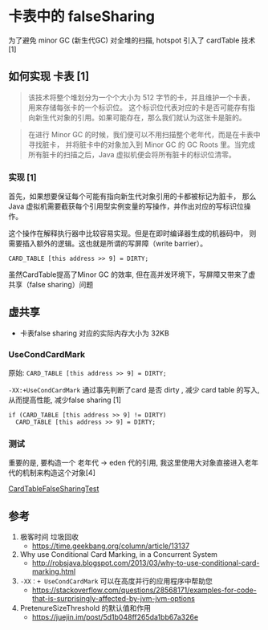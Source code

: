 # 卡表中的 falseSharing

为了避免 minor GC (新生代GC) 对全堆的扫描, hotspot 引入了 cardTable 技术 [1]

## 如何实现 卡表 [1]

> 该技术将整个堆划分为一个个大小为 512 字节的卡，并且维护一个卡表，用来存储每张卡的一个标识位。
> 这个标识位代表对应的卡是否可能存有指向新生代对象的引用。如果可能存在，那么我们就认为这张卡是脏的。

> 在进行 Minor GC 的时候，我们便可以不用扫描整个老年代，而是在卡表中寻找脏卡，
> 并将脏卡中的对象加入到 Minor GC 的 GC Roots 里。当完成所有脏卡的扫描之后，Java 虚拟机便会将所有脏卡的标识位清零。

### 实现 [1]

首先，如果想要保证每个可能有指向新生代对象引用的卡都被标记为脏卡，
那么 Java 虚拟机需要截获每个引用型实例变量的写操作，并作出对应的写标识位操作。

这个操作在解释执行器中比较容易实现。但是在即时编译器生成的机器码中，
则需要插入额外的逻辑。这也就是所谓的写屏障（write barrier）。

```
CARD_TABLE [this address >> 9] = DIRTY;
```


虽然CardTable提高了Minor GC 的效率, 但在高并发环境下，写屏障又带来了虚共享（false sharing）问题

##  虚共享

- 卡表false sharing 对应的实际内存大小为 32KB

### UseCondCardMark

原始: `CARD_TABLE [this address >> 9] = DIRTY;`

`-XX:+UseCondCardMark` 通过事先判断了card 是否 dirty , 减少 card table 的写入, 从而提高性能, 减少false sharing [1]

```
if (CARD_TABLE [this address >> 9] != DIRTY) 
  CARD_TABLE [this address >> 9] = DIRTY;
```

### 测试

重要的是, 要构造一个 老年代 -> eden 代的引用, 我这里使用大对象直接进入老年代的机制来构造这个对象[4]

[CardTableFalseSharingTest](./CardTableFalseSharingTest.java)

## 参考

1. 极客时间 垃圾回收
    - https://time.geekbang.org/column/article/13137
2. Why use Conditional Card Marking, in a Concurrent System 
    - http://robsjava.blogspot.com/2013/03/why-to-use-conditional-card-marking.html
3. `-XX：+ UseCondCardMark` 可以在高度并行的应用程序中帮助您
    - https://stackoverflow.com/questions/28568171/examples-for-code-that-is-surprisingly-affected-by-jvm-jvm-options
4. PretenureSizeThreshold 的默认值和作用
    - https://juejin.im/post/5d1b048ff265da1bb67a326e


